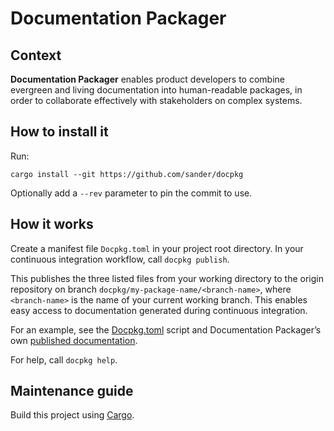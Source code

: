 # Documentation Packager

## Context

**Documentation Packager** enables product developers to combine evergreen and living documentation into human-readable packages, in order to collaborate effectively with stakeholders on complex systems.

## How to install it

Run:

```
cargo install --git https://github.com/sander/docpkg
```

Optionally add a `--rev` parameter to pin the commit to use.

## How it works

Create a manifest file `Docpkg.toml` in your project root directory. In your continuous integration workflow, call `docpkg publish`.

This publishes the three listed files from your working directory to the origin repository on branch `docpkg/my-package-name/<branch-name>`, where `<branch-name>` is the name of your current working branch. This enables easy access to documentation generated during continuous integration.

For an example, see the [Docpkg.toml](Docpkg.toml) script and Documentation Packager’s own [published documentation](https://github.com/sander/docpkg/blob/docpkg/docpkg/main/README.md#readme).

For help, call `docpkg help`.

## Maintenance guide

Build this project using [Cargo](https://doc.rust-lang.org/cargo/).
